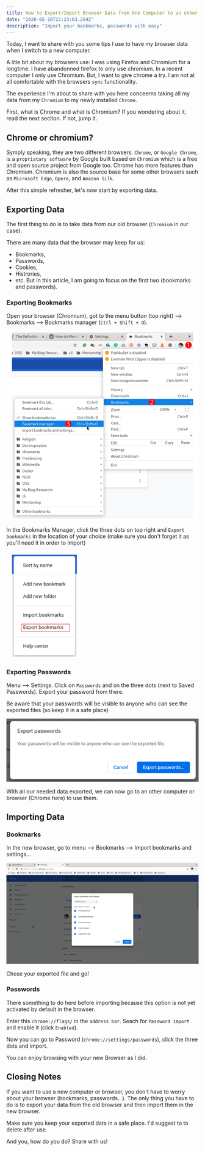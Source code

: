 ```yaml
---
title: How to Export/Import Browser Data from One Computer to an other with Chrom(ium)
date: "2020-05-16T22:23:03.284Z"
description: "Import your bookmarks, passwords with easy"
---
```

Today, I want to share with you some tips I use to have my browser data when I switch to a new computer.

A litle bit about my browsers use: I was using Firefox and Chromium for a longtime. I have abandonned firefox to only use chromium. In a recent computer I only use Chromium. But, I want to give chrome a try. I am not at all comfortable with the browsers `sync` functionality.

The experience I'm about to share with you here conceerns taking all my data from my `Chromium` to my newly installed `Chrome`.

First, what is Chrome and what is Chromium? If you wondering about it, read the next section. If not, jump it.

## Chrome or chromium?
Symply speaking, they are two different browsers. `Chrome`, or `Google Chrome`, is a `propriatary software` by Google built based on `Chromium` which is a free and open source project from Google too. Chrome has more features than Chromium. Chromium is also the source base for some other browsers such as `Microsoft Edge`, `Opera`, and `Amazon Silk`. 

After this simple refresher, let's now start by exporting data.

## Exporting Data
The first thing to do is to take data from our old browser (`Chromium` in our case). 

There are many data that the browser may keep for us:
* Bookmarks,
* Passwords,
* Cookies,
* Histrories,
* etc.
But in this article, I am going to focus on the first two (bookmarks and passwords).

### Exporting Bookmarks
Open your browser (Chromium), got to the menu button (top right) --> Bookmarks --> Bookmarks manager (`Ctrl + Shift + O`).

![Bookmarks Manager](bookmarks-mngr.png "Bookmarks Manager")

In the Bookmarks Manager, click the three dots on top right and `Export bookmarks` in the location of your choice (make sure you don't forget it as you'll need it in order to import)

![Export bookmarks](export-bookmarks.png "Export bookmarks")

### Exporting Passwords
Menu --> Settings. Click on `Passwords` and on the three dots (next to Saved Passwords). Export your password from there.

Be aware that your passwords will be visible to anyone who can see the exported files (so keep it in a safe place)

![Attention](caution.png "Attention!!!")

With all our needed data exported, we can now go to an other computer or browser (Chrome here) to use them.

## Importing Data

### Bookmarks
In the new browser, go to menu --> Bookmarks --> Import bookmarks and settings...

![Chose bookmarks to import](select-bookmark-file.png "Chose bookmarks to import")

Chose your exported file and go!

### Passwords
There something to do here before importing because this option is not yet activated by default in the browser.

Enter this `chrome://flags/` in the `address bar`. Seach for `Password import` and enable it (click `Enabled`).

Now you can go to Password (`chrome://settings/passwords`), click the three dots and import.

You can enjoy browsing with your new Browser as I did.

## Closing Notes

If you want to use a new computer or browser, you don't have to worry about your browser (bookmarks, passwords...). The only thing you have to do is to export your data from the old browser and then import them in the new browser.

Make sure you keep your exported data in a safe place. I'd suggest to to delete after use.

And you, how do you do? Share with us!
